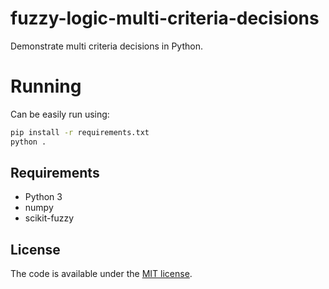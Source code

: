 # fuzzy-logic-multi-criteria-decisions

Demonstrate multi criteria decisions in Python.


# Running
Can be easily run using:
```Bash
pip install -r requirements.txt
python .
```


## Requirements

* Python 3
* numpy
* scikit-fuzzy

## License

The code is available under the [MIT license](LICENSE).

